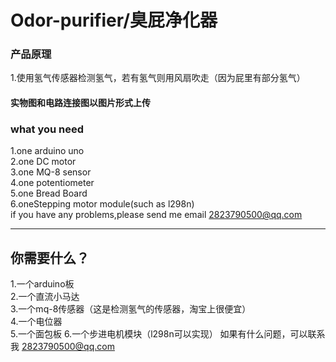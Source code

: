 # Odor-purifier/臭屁净化器
### 产品原理
1.使用氢气传感器检测氢气，若有氢气则用风扇吹走（因为屁里有部分氢气）      
#### 实物图和电路连接图以图片形式上传
### what you need
1.one arduino uno    
2.one DC motor    
3.one MQ-8 sensor   
4.one potentiometer    
5.one Bread Board   
6.oneStepping motor module(such as l298n)        
if you have any problems,please send me email 2823790500@qq.com
********


## 你需要什么？
1.一个arduino板    
2.一个直流小马达    
3.一个mq-8传感器（这是检测氢气的传感器，淘宝上很便宜）    
4.一个电位器       
5.一个面包板
6.一个步进电机模块（l298n可以实现）
如果有什么问题，可以联系我 2823790500@qq.com      

